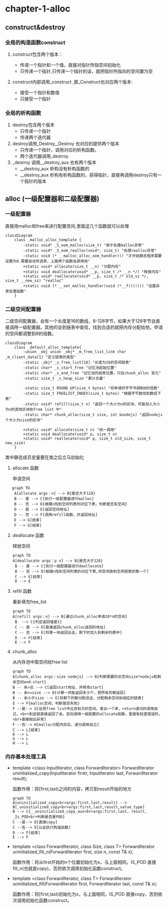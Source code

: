 # chapter-1-alloc

## construct&destroy

### 全局的构造函数construct

1. construct包含两个版本：
   * 传递一个指针和一个值，直接对指针所指空间初始化
   * 只传递一个指针,只传递一个指针的话，就把指针所指向的空间置为空

2. construct内部调用_construct ,那_Construct也对应两个版本:
   * 接受一个指针和数值
   * 只接受一个指针

### 全局的析构函数

1. destroy包含两个版本
   * 只传递一个指针
   * 传递两个迭代器
2. destroy调用_Destroy,_Destroy 也对应的提供两个版本
   * 只传递一个指针，调用对应的析构函数。
   * 两个迭代器调用_destroy
3. _destroy 调用__destroy_aux 也有两个版本
   * __destroy_aux 析构没有析构函数的
   * __destroy_aux 析构有析构函数的，获得指针，直接再调用destroy只有一个指针的版本

## alloc (一级配置器和二级配置器)

### 一级配置器

直接用malloc和free来进行配置空间,里面这几个函数就可以处理

```mermaid
classDiagram
    class _malloc_alloc_template {
        -static void* _S_oom_malloc(size_t) "用于处理malloc异常"
        -static void* _S_oom_realloc(void*, size_t) "处理realloc异常"
        -static void (* __malloc_alloc_oom_handler)() "才开始静态程序需要设置为0.需要自动传进来，上面两个函数会调用他"
        +static void* allocate(size_t __n) "分配内存"
        +static void deallocate(void* __p, size_t /* __n */) "释放内存"
        +static void* reallocate(void* __p, size_t /* old_sz */, size_t __new_sz) "realloc"
        +static void (* __set_malloc_handler(void (*__f)()))() "设置异常处理函数"
    }
```

### 二级空间配置器

二级空间配置器，会有一个长度是16的数组，8-128字节，如果大于128字节会直接调用一级配置器。其他的会到链表中查找，找到合适的就把内存分配给他，申请的空间都调整到8的倍数。

```mermaid
classDiagram
    class _default_alloc_template{
        -union _obj union _obj* _m_free_list_link char _m_client_data[1] "定义链表的类型"
        -static _obj* _s_free_list[16] "长度为16的空闲链表"
        -static char* _s_start_free "记忆池起始位置"
        -static char* _s_end_free "记忆池的结束位置，只在chunk_alloc 变化"
        -static szie_t _s_heap_size "累计总量"
        
        -static size_t ROUND_UP(size_t bytes) "将申请的字节书调制8的倍数"
        -static size_t FREELIST_INDEX(size_t bytes) "根据字节数找到数组下表"
        -static void* refill(size_t n) "返回一个大小为n的区块，可能加入大小为n的其他区块到free list 中"
        -static char* chunk_alloc(size_t size, int &nodejs) "返回nodejs个大小为size的区块"
        
        +static void* allocate(size_t n) "统一调用"
        +static void deallocate(void* p, size_t n) 
        +static void* reallocate(void* p, size_t old_size, size_t new_size)
    }
```
类中静态成员变量要在类之后立马初始化

1. allocate 函数 
   
   申请空间
```mermaid
   graph TD
    A[allocate args：n] --> B{是否大于128}
    B -- 是 --> C[执行一级配置器进行malloc]
    B -- 否 --> D{根据n找到空闲列表的对应下表，判断是否有空间}
    D -- 是 --> E[返回空间地址]
    D -- 否 --> F[调用refill函数，并返回地址]
    E --> G[结束]
    F --> G[结束]
```
2. deallocate 函数

   释放空间
   ```mermaid
   graph TD
   A[deallocate args：p n] --> B{是否大于128}
    B -- 是 --> C[执行一级配置器进行deallocate]
    B -- 否 --> D[根据n找到空闲列表的对应下表,将空间放到空闲链表的第一个]
    C --> E[结束]
    D --> E
   ```
3. refill 函数
   
   重新填充free_list

   ``` mermaid
   graph TD
   A[refill args：n] --> B[通过chunk_alloc申请20*n的空间]
    B  --> C{判定返回值是1}
    C -- 是 --> D[直接返回chunk_alloc返回的地址]
    C -- 否 --> E[将第一块返回出去，剩下的加入到剩余列表中]
    D --> F[结束]
    E --> F
   ```
4. chunk_alloc
   
   从内存池中取空间给free list

   ```mermaid
   graph TD
   A[chunk_alloc args：size nodejs] --> B{判断需要的总空间size*nodejs和剩余空间end-start}
   B -- 余>总 --> C[返回start地址，并修改start]
   B -- 余>=size --> D[计算一共能返回多少个，把所有的都返回]
   B -- 余小于size --> E[将剩下的都分配进去，分配剩余空间到相应的链表]
   E --> F{malloc空间，判断是否失败}
   F --是--> G[巡视free list中比目标大的空间，拿出一个来，return递归的调用自己，<br>到这就直接返回了会。否则调用一级配置的allocate函数，里面有检查错误的，<br>直接抛出异常]
   F --否--> H[malloc分配内存后，递归调用自己]
   C --> L[结束]
   D --> L
   G --> L
   H --> L

### 内存基本处理工具


* template <class InputIterator, class ForwardIterator>
   ForwardIterator
   uninitialized_copy(InputIterator firstr, InputIterator last, ForwardIterator result);

   函数作用：将[first,last)之间的内容，拷贝到result开始的地方

   ```mermaid
   graph TD
   A[uninitialized_copy<br>args:first,last,result] --> B[_uninitialized_copy<br>args:first,last,result,value_type]
   B --> C{__uninitialized_copy_aux<br>args:first,last, result, _Is_POD<br>判断是否是POD}
   C --是--> D[直接copy]
   C --否--> E[以此执行构造函数]
   D --> F[结束]
   E --> F
   ```


* template <class ForwardIterator, class Size, class T>
   ForwardIterator
   uninitialized_fill_n(ForwardIterator first, size n, const T& x);

   函数作用：将从first开始的n个位置初始化为x，与上面相同，IS_POD 直接fill_n(也就是copy)，否则依次调用初始化函数construct。


* template <class ForwardIterator, class T>
   ForwardIterator
   uninitialized_fill(ForwardIterator first, ForwardIterator last, const T& x);

   函数作用：将[first,last)初始化为x，与上面相同，IS_POD 直接copy，否则依次调用初始化函数construct。




